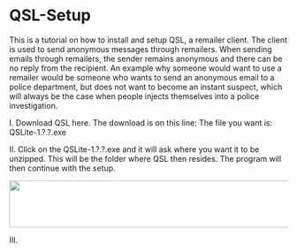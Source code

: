 # QSL-Setup
This is a tutorial on how to install and setup QSL, a remailer client.  The client is used to send anonymous messages through remailers.  When sending emails through remailers, the sender remains anonymous and there can be no reply from the recipient.  An example why someone would want to use a remailer would be someone who wants to send an anonymous email to a police department, but does not want to become an instant suspect, which will always be the case when people injects themselves into a police investigation.

I. Download QSL here.  The download is on this line: The file you want is: QSLite-1.?.?.exe

II. Click on the QSLite-1.?.?.exe and it will ask where you want it to be unzipped.  This will be the folder where QSL then resides.
The program will then continue with the setup.

<p align="left">
  <img src="/image/QSLintro.png" width="533" height="85">
</p>

III. 
